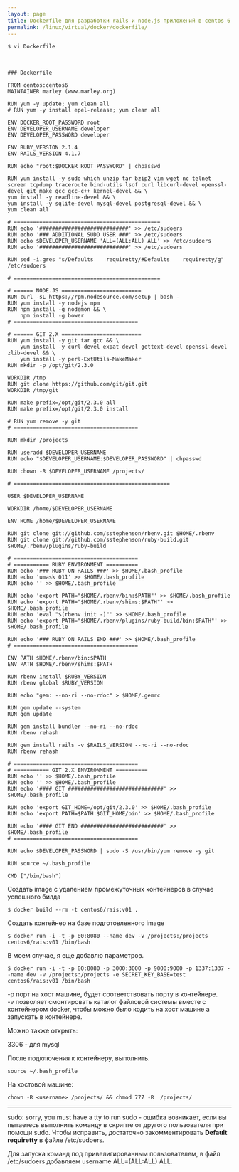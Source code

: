 ```yaml
---
layout: page
title: Dockerfile для разработки rails и node.js приложений в centos 6
permalink: /linux/virtual/docker/dockerfile/
---
```


    $ vi Dockerfile

<br/>

    ### Dockerfile

    FROM centos:centos6
    MAINTAINER marley (www.marley.org)

    RUN yum -y update; yum clean all
    # RUN yum -y install epel-release; yum clean all

    ENV DOCKER_ROOT_PASSWORD root
    ENV DEVELOPER_USERNAME developer
    ENV DEVELOPER_PASSWORD developer

    ENV RUBY_VERSION 2.1.4
    ENV RAILS_VERSION 4.1.7

    RUN echo "root:$DOCKER_ROOT_PASSWORD" | chpasswd

    RUN yum install -y sudo which unzip tar bzip2 vim wget nc telnet screen tcpdump traceroute bind-utils lsof curl libcurl-devel openssl-devel git make gcc gcc-c++ kernel-devel && \
    yum install -y readline-devel && \
    yum install -y sqlite-devel mysql-devel postgresql-devel && \
    yum clean all

    # ==============================================
    RUN echo '############################' >> /etc/sudoers
    RUN echo '### ADDITIONAL SUDO USER ###' >> /etc/sudoers
    RUN echo $DEVELOPER_USERNAME 'ALL=(ALL:ALL) ALL' >> /etc/sudoers
    RUN echo '############################' >> /etc/sudoers

    RUN sed -i.gres "s/Defaults    requiretty/#Defaults    requiretty/g" /etc/sudoers

    # ==============================================

    # ====== NODE.JS =========================
    RUN curl -sL https://rpm.nodesource.com/setup | bash -
    RUN yum install -y nodejs npm
    RUN npm install -g nodemon && \
        npm install -g bower
    # =======================================

    # ====== GIT 2.X =========================
    RUN yum install -y git tar gcc && \
        yum install -y curl-devel expat-devel gettext-devel openssl-devel zlib-devel && \
        yum install -y perl-ExtUtils-MakeMaker
    RUN mkdir -p /opt/git/2.3.0

    WORKDIR /tmp
    RUN git clone https://github.com/git/git.git
    WORKDIR /tmp/git

    RUN make prefix=/opt/git/2.3.0 all
    RUN make prefix=/opt/git/2.3.0 install

    # RUN yum remove -y git
    # =======================================

    RUN mkdir /projects

    RUN useradd $DEVELOPER_USERNAME
    RUN echo "$DEVELOPER_USERNAME:$DEVELOPER_PASSWORD" | chpasswd

    RUN chown -R $DEVELOPER_USERNAME /projects/

    # =================================================

    USER $DEVELOPER_USERNAME

    WORKDIR /home/$DEVELOPER_USERNAME

    ENV HOME /home/$DEVELOPER_USERNAME

    RUN git clone git://github.com/sstephenson/rbenv.git $HOME/.rbenv
    RUN git clone git://github.com/sstephenson/ruby-build.git $HOME/.rbenv/plugins/ruby-build

    # =======================================
    # =========== RUBY ENVIRONMENT ==========
    RUN echo '### RUBY ON RAILS ###' >> $HOME/.bash_profile
    RUN echo 'umask 011' >> $HOME/.bash_profile
    RUN echo '' >> $HOME/.bash_profile

    RUN echo 'export PATH="$HOME/.rbenv/bin:$PATH"' >> $HOME/.bash_profile
    RUN echo 'export PATH="$HOME/.rbenv/shims:$PATH"' >> $HOME/.bash_profile
    RUN echo 'eval "$(rbenv init -)"' >> $HOME/.bash_profile
    RUN echo 'export PATH="$HOME/.rbenv/plugins/ruby-build/bin:$PATH"' >> $HOME/.bash_profile

    RUN echo '### RUBY ON RAILS END ###' >> $HOME/.bash_profile
    # =======================================

    ENV PATH $HOME/.rbenv/bin:$PATH
    ENV PATH $HOME/.rbenv/shims:$PATH

    RUN rbenv install $RUBY_VERSION
    RUN rbenv global $RUBY_VERSION

    RUN echo "gem: --no-ri --no-rdoc" > $HOME/.gemrc

    RUN gem update --system
    RUN gem update

    RUN gem install bundler --no-ri --no-rdoc
    RUN rbenv rehash

    RUN gem install rails -v $RAILS_VERSION --no-ri --no-rdoc
    RUN rbenv rehash

    # =======================================
    # =========== GIT 2.X ENVIRONMENT ==========
    RUN echo '' >> $HOME/.bash_profile
    RUN echo '' >> $HOME/.bash_profile
    RUN echo '#### GIT ##############################' >> $HOME/.bash_profile

    RUN echo 'export GIT_HOME=/opt/git/2.3.0' >> $HOME/.bash_profile
    RUN echo 'export PATH=$PATH:$GIT_HOME/bin' >> $HOME/.bash_profile

    RUN echo '#### GIT END ##########################' >> $HOME/.bash_profile
    # =======================================

    RUN echo $DEVELOPER_PASSWORD | sudo -S /usr/bin/yum remove -y git

    RUN source ~/.bash_profile

    CMD ["/bin/bash"]




Создать image с удалением промежуточных контейнеров в случае успешного билда  

    $ docker build --rm -t centos6/rais:v01 .  

Создать контейнер на базе подготовленного image

    $ docker run -i -t -p 80:8080 --name dev -v /projects:/projects centos6/rais:v01 /bin/bash

В моем случае, я еще добавлю параметров.  

    $ docker run -i -t -p 80:8080 -p 3000:3000 -p 9000:9000 -p 1337:1337 --name dev -v /projects:/projects -e SECRET_KEY_BASE=test centos6/rais:v01 /bin/bash

-p порт на хост машине, будет соответствовать порту в контейнере.  
-v позволяет смонтировать каталог файловой системы вместе с контейнером docker, чтобы можно было кодить на хост машине а запускать в контейнере.  

Можно также открыть:

3306 - для mysql


После подключения к контейнеру, выполнить.

    source ~/.bash_profile

На хостовой машине:

    chown -R <username> /projects/ && chmod 777 -R  /projects/



___


sudo: sorry, you must have a tty to run sudo - ошибка возникает, если вы пытаетесь выполнить команду в скрипте от другого пользователя при помощи sudo. Чтобы исправить, достаточно закомментировать **Default requiretty** в файле  /etc/sudoers.

Для запуска команд под привелигированным пользователем, в файл /etc/sudoers добавляем username ALL=(ALL:ALL) ALL.



<!--

-for-development-rails-and-nodejs-apps-on-centos/

-->
